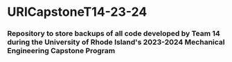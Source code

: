 # URICapstoneT14-23-24
### Repository to store backups of all code developed by Team 14 during the University of Rhode Island's 2023-2024 Mechanical Engineering Capstone Program
